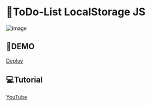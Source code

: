 # 📝ToDo-List LocalStorage JS
![image](https://drive.google.com/uc?export=view&id=1016vjGVNRMASlyhYW-H8VkMZOiDvzI7J)

## 🚀DEMO
 [Deploy](#)

## 💻Tutorial
[YouTube](https://youtu.be/xVwp_6ubgz0)